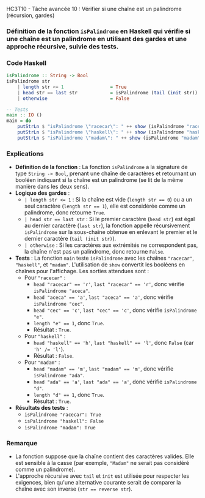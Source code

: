 HC3T10 - Tâche avancée 10 : Vérifier si une chaîne est un palindrome (récursion, gardes)

### Définition de la fonction `isPalindrome` en Haskell qui vérifie si une chaîne est un palindrome en utilisant des gardes et une approche récursive, suivie des tests.

### Code Haskell
```haskell
isPalindrome :: String -> Bool
isPalindrome str
    | length str <= 1                 = True
    | head str == last str            = isPalindrome (tail (init str))
    | otherwise                       = False

-- Tests
main :: IO ()
main = do
    putStrLn $ "isPalindrome \"racecar\": " ++ show (isPalindrome "racecar")  -- Affiche "isPalindrome \"racecar\": True"
    putStrLn $ "isPalindrome \"haskell\": " ++ show (isPalindrome "haskell")  -- Affiche "isPalindrome \"haskell\": False"
    putStrLn $ "isPalindrome \"madam\": " ++ show (isPalindrome "madam")      -- Affiche "isPalindrome \"madam\": True"
```

### Explications
- **Définition de la fonction** : La fonction `isPalindrome` a la signature de type `String -> Bool`, prenant une chaîne de caractères et retournant un booléen indiquant si la chaîne est un palindrome (se lit de la même manière dans les deux sens).
- **Logique des gardes** :
  - `| length str <= 1` : Si la chaîne est vide (`length str == 0`) ou a un seul caractère (`length str == 1`), elle est considérée comme un palindrome, donc retourne `True`.
  - `| head str == last str` : Si le premier caractère (`head str`) est égal au dernier caractère (`last str`), la fonction appelle récursivement `isPalindrome` sur la sous-chaîne obtenue en enlevant le premier et le dernier caractère (`tail (init str)`).
  - `| otherwise` : Si les caractères aux extrémités ne correspondent pas, la chaîne n'est pas un palindrome, donc retourne `False`.
- **Tests** : La fonction `main` teste `isPalindrome` avec les chaînes `"racecar"`, `"haskell"`, et `"madam"`. L'utilisation de `show` convertit les booléens en chaînes pour l'affichage. Les sorties attendues sont :
  - Pour `"racecar"` :
    - `head "racecar" == 'r'`, `last "racecar" == 'r'`, donc vérifie `isPalindrome "aceca"`.
    - `head "aceca" == 'a'`, `last "aceca" == 'a'`, donc vérifie `isPalindrome "cec"`.
    - `head "cec" == 'c'`, `last "cec" == 'c'`, donc vérifie `isPalindrome "e"`.
    - `length "e" == 1`, donc `True`.
    - Résultat : `True`.
  - Pour `"haskell"` :
    - `head "haskell" == 'h'`, `last "haskell" == 'l'`, donc `False` (car `'h' /= 'l'`).
    - Résultat : `False`.
  - Pour `"madam"` :
    - `head "madam" == 'm'`, `last "madam" == 'm'`, donc vérifie `isPalindrome "ada"`.
    - `head "ada" == 'a'`, `last "ada" == 'a'`, donc vérifie `isPalindrome "d"`.
    - `length "d" == 1`, donc `True`.
    - Résultat : `True`.
- **Résultats des tests** :
  - `isPalindrome "racecar": True`
  - `isPalindrome "haskell": False`
  - `isPalindrome "madam": True`

### Remarque
- La fonction suppose que la chaîne contient des caractères valides. Elle est sensible à la casse (par exemple, `"Madam"` ne serait pas considéré comme un palindrome).
- L'approche récursive avec `tail` et `init` est utilisée pour respecter les exigences, bien qu'une alternative courante serait de comparer la chaîne avec son inverse (`str == reverse str`).
